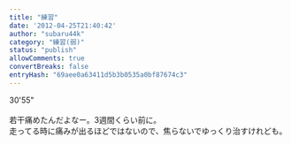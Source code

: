 ```yaml
---
title: "練習"
date: '2012-04-25T21:40:42'
author: "subaru44k"
category: "練習(弱)"
status: "publish"
allowComments: true
convertBreaks: false
entryHash: "69aee0a63411d5b3b0535a0bf87674c3"
---
```

30'55"<br>
<br>
若干痛めたんだよなー。3週間くらい前に。<br>
走ってる時に痛みが出るほどではないので、焦らないでゆっくり治すけれども。
